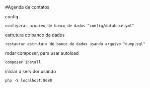 #Agenda de contatos

config
```text
configurar arquivo de banco de dados "config/database.yml"
```

estrutura do banco de dados
```text
restaurar estrutura de banco de dados usando arquivo "dump.sql"
```

rodar composer, para usar autoload

```text
composer install
```

iniciar o servidor usando 
```text
php -S localhost:8080
```
